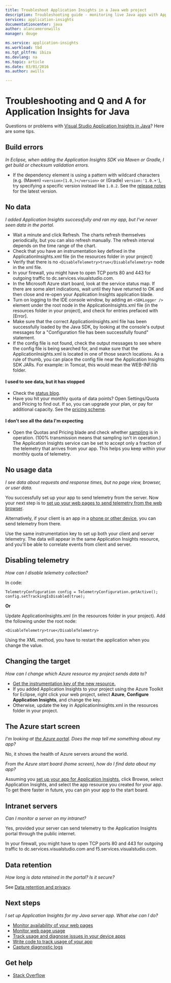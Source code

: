 ```yaml
---
title: Troubleshoot Application Insights in a Java web project
description: Troubleshooting guide - monitoring live Java apps with Application Insights.
services: application-insights
documentationcenter: java
author: alancameronwills
manager: douge

ms.service: application-insights
ms.workload: tbd
ms.tgt_pltfrm: ibiza
ms.devlang: na
ms.topic: article
ms.date: 03/01/2016
ms.author: awills

---
```

# Troubleshooting and Q and A for Application Insights for Java
Questions or problems with [Visual Studio Application Insights in Java](app-insights-java-get-started.md)? Here are some tips.

## Build errors
*In Eclipse, when adding the Application Insights SDK via Maven or Gradle, I get build or checksum validation errors.*

* If the dependency <version> element is using a pattern with wildcard characters (e.g. (Maven) `<version>[1.0,)</version>` or (Gradle) `version:'1.0.+'`), try specifying a specific version instead like `1.0.2`. See the [release notes](https://github.com/Microsoft/ApplicationInsights-Java#release-notes) for the latest version.

## No data
*I added Application Insights successfully and ran my app, but I've never seen data in the portal.*

* Wait a minute and click Refresh. The charts refresh themselves periodically, but you can also refresh manually. The refresh interval depends on the time range of the chart.
* Check that you have an instrumentation key defined in the ApplicationInsights.xml file (in the resources folder in your project)
* Verify that there is no `<DisableTelemetry>true</DisableTelemetry>` node in the xml file.
* In your firewall, you might have to open TCP ports 80 and 443 for outgoing traffic to dc.services.visualstudio.com.
* In the Microsoft Azure start board, look at the service status map. If there are some alert indications, wait until they have returned to OK and then close and re-open your Application Insights application blade.
* Turn on logging to the IDE console window, by adding an `<SDKLogger />` element under the root node in the ApplicationInsights.xml file (in the resources folder in your project), and check for entries prefaced with [Error].
* Make sure that the correct ApplicationInsights.xml file has been successfully loaded by the Java SDK, by looking at the console's output messages for a "Configuration file has been successfully found" statement.
* If the config file is not found, check the output messages to see where the config file is being searched for, and make sure that the ApplicationInsights.xml is located in one of those search locations. As a rule of thumb, you can place the config file near the Application Insights SDK JARs. For example: in Tomcat, this would mean the WEB-INF/lib folder.

#### I used to see data, but it has stopped
* Check the [status blog](http://blogs.msdn.com/b/applicationinsights-status/).
* Have you hit your monthly quota of data points? Open Settings/Quota and Pricing to find out. If so, you can upgrade your plan, or pay for additional capacity. See the [pricing scheme](https://azure.microsoft.com/pricing/details/application-insights/).

#### I don't see all the data I'm expecting
* Open the Quotas and Pricing blade and check whether [sampling](app-insights-sampling.md) is in operation. (100% transmission means that sampling isn't in operation.) The Application Insights service can be set to accept only a fraction of the telemetry that arrives from your app. This helps you keep within your monthly quota of telemetry. 

## No usage data
*I see data about requests and response times, but no page view, browser, or user data.*

You successfully set up your app to send telemetry from the server. Now your next step is to [set up your web pages to send telemetry from the web browser](app-insights-web-track-usage.md).

Alternatively, if your client is an app in a [phone or other device](app-insights-platforms.md), you can send telemetry from there. 

Use the same instrumentation key to set up both your client and server telemetry. The data will appear in the same Application Insights resource, and you'll be able to correlate events from client and server.

## Disabling telemetry
*How can I disable telemetry collection?*

In code:

    TelemetryConfiguration config = TelemetryConfiguration.getActive();
    config.setTrackingIsDisabled(true);


**Or** 

Update ApplicationInsights.xml (in the resources folder in your project). Add the following under the root node:

    <DisableTelemetry>true</DisableTelemetry>

Using the XML method, you have to restart the application when you change the value.

## Changing the target
*How can I change which Azure resource my project sends data to?*

* [Get the instrumentation key of the new resource.](app-insights-java-get-started.md)
* If you added Application Insights to your project using the Azure Toolkit for Eclipse, right click your web project, select **Azure**, **Configure Application Insights**, and change the key.
* Otherwise, update the key in ApplicationInsights.xml in the resources folder in your project.

## The Azure start screen
*I'm looking at [the Azure portal](https://portal.azure.com). Does the map tell me something about my app?*

No, it shows the health of Azure servers around the world.

*From the Azure start board (home screen), how do I find data about my app?*

Assuming you [set up your app for Application Insights](app-insights-java-get-started.md), click Browse, select Application Insights, and select the app resource you created for your app. To get there faster in future, you can pin your app to the start board.

## Intranet servers
*Can I monitor a server on my intranet?*

Yes, provided your server can send telemetry to the Application Insights portal through the public internet. 

In your firewall, you might have to open TCP ports 80 and 443 for outgoing traffic to dc.services.visualstudio.com and f5.services.visualstudio.com.

## Data retention
*How long is data retained in the portal? Is it secure?*

See [Data retention and privacy](app-insights-data-retention-privacy.md).

## Next steps
*I set up Application Insights for my Java server app. What else can I do?*

* [Monitor availability of your web pages](app-insights-monitor-web-app-availability.md)
* [Monitor web page usage](app-insights-web-track-usage.md)
* [Track usage and diagnose issues in your device apps](app-insights-platforms.md)
* [Write code to track usage of your app](app-insights-api-custom-events-metrics.md)
* [Capture diagnostic logs](app-insights-java-trace-logs.md)

## Get help
* [Stack Overflow](http://stackoverflow.com/questions/tagged/ms-application-insights)

<!--Link references-->

[availability]: app-insights-monitor-web-app-availability.md
[data]: app-insights-data-retention-privacy.md
[java]: app-insights-java-get-started.md
[javalogs]: app-insights-java-trace-logs.md
[platforms]: app-insights-platforms.md
[track]: app-insights-api-custom-events-metrics.md
[usage]: app-insights-web-track-usage.md

